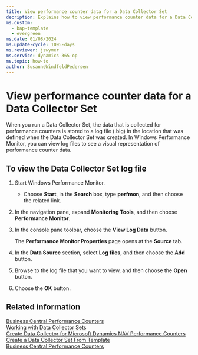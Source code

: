 ```yaml
---
title: View performance counter data for a Data Collector Set
decription: Explains how to view performance counter data for a Data Collector Set.
ms.custom:
  - bap-template
  - evergreen
ms.date: 01/08/2024
ms.update-cycle: 1095-days
ms.reviewer: jswymer
ms.service: dynamics-365-op
ms.topic: how-to
author: SusanneWindfeldPedersen
---
```


# View performance counter data for a Data Collector Set

When you run a Data Collector Set, the data that is collected for performance counters is stored to a log file \(.blg\) in the location that was defined when the Data Collector Set was created. In Windows Performance Monitor, you can view log files to see a visual representation of performance counter data.  
  
## To view the Data Collector Set log file  
  
1.  Start Windows Performance Monitor.  
  
    -   Choose **Start**, in the **Search** box, type **perfmon**, and then choose the related link.  
  
2.  In the navigation pane, expand **Monitoring Tools**, and then choose **Performance Monitor**.  
  
3.  In the console pane toolbar, choose the **View Log Data** button.  
  
     The **Performance Monitor Properties** page opens at the **Source** tab.  
  
4.  In the **Data Source** section, select **Log files**, and then choose the **Add** button.  
  
5.  Browse to the log file that you want to view, and then choose the **Open** button.  
  
6.  Choose the **OK** button.  
  
## Related information

[Business Central Performance Counters](performance-counters.md)   
[Working with Data Collector Sets](monitor-work-with-data-collector-sets.md)   
[Create Data Collector for Microsoft Dynamics NAV Performance Counters](create-data-collector-performance-counters.md)   
[Create a Data Collector Set From Template](monitor-create-data-collector-set-from-template.md)   
[Business Central Performance Counters](performance-counters.md)
